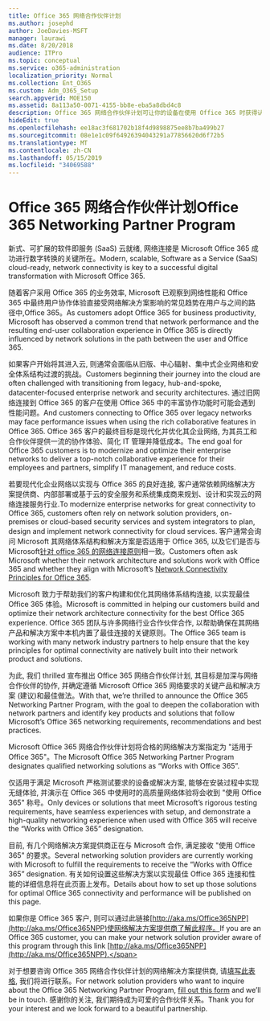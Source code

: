 ```yaml
---
title: Office 365 网络合作伙伴计划
ms.author: josephd
author: JoeDavies-MSFT
manager: laurawi
ms.date: 8/20/2018
audience: ITPro
ms.topic: conceptual
ms.service: o365-administration
localization_priority: Normal
ms.collection: Ent_O365
ms.custom: Adm_O365_Setup
search.appverid: MOE150
ms.assetid: 8a113a50-0071-4155-bb8e-eba5a8dbd4c8
description: Office 365 网络合作伙伴计划可让你的设备在使用 Office 365 时获得认证。
hideEdit: true
ms.openlocfilehash: ee18ac3f681702b18f4d9898875ee8b7ba499b27
ms.sourcegitcommit: 08e1e1c09f64926394043291a77856620d6f72b5
ms.translationtype: MT
ms.contentlocale: zh-CN
ms.lasthandoff: 05/15/2019
ms.locfileid: "34069588"
---
```

# <a name="office-365-networking-partner-program"></a><span data-ttu-id="3cc71-103">Office 365 网络合作伙伴计划</span><span class="sxs-lookup"><span data-stu-id="3cc71-103">Office 365 Networking Partner Program</span></span>

<span data-ttu-id="3cc71-104">新式、可扩展的软件即服务 (SaaS) 云就绪, 网络连接是 Microsoft Office 365 成功进行数字转换的关键所在。</span><span class="sxs-lookup"><span data-stu-id="3cc71-104">Modern, scalable, Software as a Service (SaaS) cloud-ready, network connectivity is key to a successful digital transformation with Microsoft Office 365.</span></span>  

<span data-ttu-id="3cc71-105">随着客户采用 Office 365 的业务效率, Microsoft 已观察到网络性能和 Office 365 中最终用户协作体验直接受网络解决方案影响的常见趋势在用户与之间的路径中,Office 365。</span><span class="sxs-lookup"><span data-stu-id="3cc71-105">As customers adopt Office 365 for business productivity, Microsoft has observed a common trend that network performance and the resulting end-user collaboration experience in Office 365 is directly influenced by network solutions in the path between the user and Office 365.</span></span>  

<span data-ttu-id="3cc71-106">如果客户开始将其进入云, 则通常会面临从旧版、中心辐射、集中式企业网络和安全体系结构过渡的挑战。</span><span class="sxs-lookup"><span data-stu-id="3cc71-106">Customers beginning their journey into the cloud are often challenged with transitioning from legacy, hub-and-spoke, datacenter-focused enterprise network and security architectures.</span></span> <span data-ttu-id="3cc71-107">通过旧网络连接到 Office 365 的客户在使用 Office 365 中的丰富协作功能时可能会遇到性能问题。</span><span class="sxs-lookup"><span data-stu-id="3cc71-107">And customers connecting to Office 365 over legacy networks may face performance issues when using the rich collaborative features in Office 365.</span></span> <span data-ttu-id="3cc71-108">Office 365 客户的最终目标是现代化并优化其企业网络, 为其员工和合作伙伴提供一流的协作体验、简化 IT 管理并降低成本。</span><span class="sxs-lookup"><span data-stu-id="3cc71-108">The end goal for Office 365 customers is to modernize and optimize their enterprise networks to deliver a top-notch collaborative experience for their employees and partners, simplify IT management, and reduce costs.</span></span> 

<span data-ttu-id="3cc71-109">若要现代化企业网络以实现与 Office 365 的良好连接, 客户通常依赖网络解决方案提供商、内部部署或基于云的安全服务和系统集成商来规划、设计和实现云的网络连接服务行业.</span><span class="sxs-lookup"><span data-stu-id="3cc71-109">To modernize enterprise networks for great connectivity to Office 365, customers often rely on network solution providers, on-premises or cloud-based security services and system integrators to plan, design and implement network connectivity for cloud services.</span></span> <span data-ttu-id="3cc71-110">客户通常会询问 Microsoft 其网络体系结构和解决方案是否适用于 Office 365, 以及它们是否与 Microsoft[针对 office 365 的网络连接原则](http://aka.ms/PNC)相一致。</span><span class="sxs-lookup"><span data-stu-id="3cc71-110">Customers often ask Microsoft whether their network architecture and solutions work with Office 365 and whether they align with Microsoft’s [Network Connectivity Principles for Office 365](http://aka.ms/PNC).</span></span>  

<span data-ttu-id="3cc71-111">Microsoft 致力于帮助我们的客户构建和优化其网络体系结构连接, 以实现最佳 Office 365 体验。</span><span class="sxs-lookup"><span data-stu-id="3cc71-111">Microsoft is committed in helping our customers build and optimize their network architecture connectivity for the best Office 365 experience.</span></span> <span data-ttu-id="3cc71-112">Office 365 团队与许多网络行业合作伙伴合作, 以帮助确保在其网络产品和解决方案中本机内置了最佳连接的关键原则。</span><span class="sxs-lookup"><span data-stu-id="3cc71-112">The Office 365 team is working with many network industry partners to help ensure that the key principles for optimal connectivity are natively built into their network product and solutions.</span></span> 

<span data-ttu-id="3cc71-113">为此, 我们 thrilled 宣布推出 Office 365 网络合作伙伴计划, 其目标是加深与网络合作伙伴的协作, 并确定遵循 Microsoft Office 365 网络要求的关键产品和解决方案 (建议)和最佳做法。</span><span class="sxs-lookup"><span data-stu-id="3cc71-113">With that, we’re thrilled to announce the Office 365 Networking Partner Program, with the goal to deepen the collaboration with network partners and identify key products and solutions that follow Microsoft’s Office 365 networking requirements, recommendations and best practices.</span></span> 

<span data-ttu-id="3cc71-114">Microsoft Office 365 网络合作伙伴计划将合格的网络解决方案指定为 "适用于 Office 365"。</span><span class="sxs-lookup"><span data-stu-id="3cc71-114">The Microsoft Office 365 Networking Partner Program designates qualified networking solutions as “Works with Office 365”.</span></span>  

<span data-ttu-id="3cc71-115">仅适用于满足 Microsoft 严格测试要求的设备或解决方案, 能够在安装过程中实现无缝体验, 并演示在 Office 365 中使用时的高质量网络体验将会收到 "使用 Office 365" 称号。</span><span class="sxs-lookup"><span data-stu-id="3cc71-115">Only devices or solutions that meet Microsoft’s rigorous testing requirements, have seamless experiences with setup, and demonstrate a high-quality networking experience when used with Office 365 will receive the “Works with Office 365” designation.</span></span>  

<span data-ttu-id="3cc71-116">目前, 有几个网络解决方案提供商正在与 Microsoft 合作, 满足接收 "使用 Office 365" 的要求。</span><span class="sxs-lookup"><span data-stu-id="3cc71-116">Several networking solution providers are currently working with Microsoft to fulfill the requirements to receive the “Works with Office 365” designation.</span></span> <span data-ttu-id="3cc71-117">有关如何设置这些解决方案以实现最佳 Office 365 连接和性能的详细信息将在此页面上发布。</span><span class="sxs-lookup"><span data-stu-id="3cc71-117">Details about how to set up those solutions for optimal Office 365 connectivity and performance will be published on this page.</span></span>  

<span data-ttu-id="3cc71-118">如果你是 Office 365 客户, 则可以通过此链接[http://aka.ms/Office365NPP](http://aka.ms/Office365NPP)使网络解决方案提供商了解此程序。</span><span class="sxs-lookup"><span data-stu-id="3cc71-118">If you are an Office 365 customer, you can make your network solution provider aware of this program through this link [http://aka.ms/Office365NPP](http://aka.ms/Office365NPP).</span></span>

<span data-ttu-id="3cc71-119">对于想要咨询 Office 365 网络合作伙伴计划的网络解决方案提供商, 请[填写此表格](https://forms.office.com/Pages/ResponsePage.aspx?id=v4j5cvGGr0GRqy180BHbRyOZxByRF1dLgv7k6ye5z8pUMTNCVTYyVk9GNEYzWjFOVkI1SzdJNUkyWi4u), 我们将进行联系。</span><span class="sxs-lookup"><span data-stu-id="3cc71-119">For network solution providers who want to inquire about the Office 365 Networking Partner Program, [fill out this form](https://forms.office.com/Pages/ResponsePage.aspx?id=v4j5cvGGr0GRqy180BHbRyOZxByRF1dLgv7k6ye5z8pUMTNCVTYyVk9GNEYzWjFOVkI1SzdJNUkyWi4u) and we’ll be in touch.</span></span> <span data-ttu-id="3cc71-120">感谢你的关注, 我们期待成为可爱的合作伙伴关系。</span><span class="sxs-lookup"><span data-stu-id="3cc71-120">Thank you for your interest and we look forward to a beautiful partnership.</span></span> 


